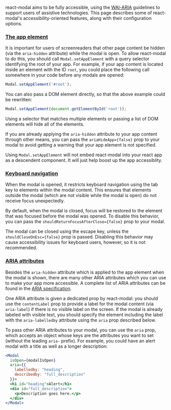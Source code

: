 react-modal aims to be fully accessible, using the
[WAI-ARIA](https://www.w3.org/WAI/intro/aria) guidelines to support users of
assistive technologies.  This page describes some of react-modal's
accessibility-oriented features, along with their configuration options.

### [The app element](#app-element)

It is important for users of screenreaders that other page content be hidden
(via the `aria-hidden` attribute) while the modal is open.  To allow
react-modal to do this, you should call `Modal.setAppElement` with a query
selector identifying the root of your app.  For example, if your app content is
located inside an element with the ID `root`, you could place the following
call somewhere in your code before any modals are opened:

```jsx
Modal.setAppElement('#root');
```

You can also pass a DOM element directly, so that the above example could be
rewritten:

```jsx
Modal.setAppElement(document.getElementById('root'));
```

Using a selector that matches multiple elements or passing a list of DOM
elements will hide all of the elements.

If you are already applying the `aria-hidden` attribute to your app content
through other means, you can pass the `ariaHideApp={false}` prop to your modal
to avoid getting a warning that your app element is not specified.

Using `Modal.setAppElement` will not embed react-modal into your react app as
a descendent component. It will just help boost up the app accessiblity.

### [Keyboard navigation](#keyboard)

When the modal is opened, it restricts keyboard navigation using the tab key to
elements within the modal content.  This ensures that elements outside the
modal (which are not visible while the modal is open) do not receive focus
unexpectedly.

By default, when the modal is closed, focus will be restored to the element
that was focused before the modal was opened.  To disable this behavior, you
can pass the `shouldReturnFocusAfterClose={false}` prop to your modal.

The modal can be closed using the escape key, unless the
`shouldCloseOnEsc={false}` prop is passed.  Disabling this behavior may cause
accessibility issues for keyboard users, however, so it is not recommended.

### [ARIA attributes](#aria)

Besides the `aria-hidden` attribute which is applied to the app element when
the modal is shown, there are many other ARIA attributes which you can use to
make your app more accessible.  A complete list of ARIA attributes can be found
in the [ARIA specification](https://www.w3.org/TR/wai-aria-1.1/#state_prop_def).

One ARIA attribute is given a dedicated prop by react-modal: you should use the
`contentLabel` prop to provide a label for the modal content (via `aria-label`)
if there is no visible label on the screen.  If the modal is already labeled
with visible text, you should specify the element including the label with the
`aria-labelledby` attribute using the `aria` prop described below.

To pass other ARIA attributes to your modal, you can use the `aria` prop, which
accepts an object whose keys are the attributes you want to set (without the
leading `aria-` prefix).  For example, you could have an alert modal with a
title as well as a longer description:

```jsx
<Modal
  isOpen={modalIsOpen}
  aria={{
    labelledby: "heading",
    describedby: "full_description"
  }}>
  <h1 id="heading">Alert</h1>
  <div id="full_description">
    <p>Description goes here.</p>
  </div>
</Modal>
```
